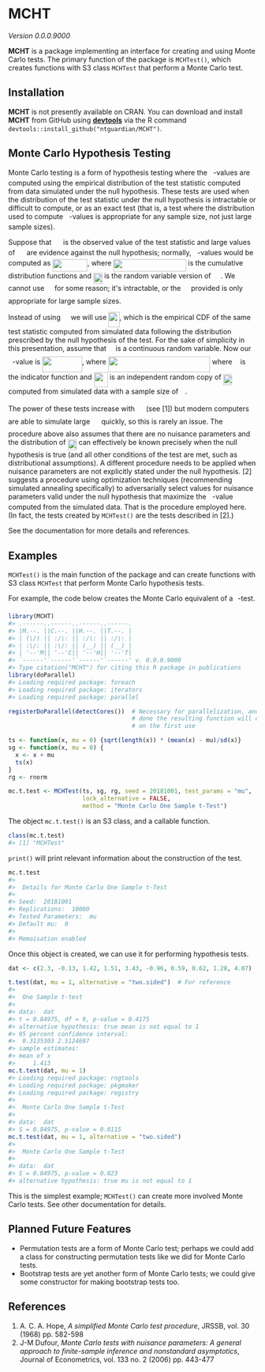 <!-- README.md is generated from README.Rmd. Please edit that file -->



# MCHT

*Version 0.0.0.9000*

**MCHT** is a package implementing an interface for creating and using Monte
Carlo tests. The primary function of the package is `MCHTest()`, which creates
functions with S3 class `MCHTest` that perform a Monte Carlo test.

## Installation

**MCHT** is not presently available on CRAN. You can download and install 
**MCHT** from GitHub using [**devtools**](https://github.com/r-lib/devtools) via
the R command `devtools::install_github("ntguardian/MCHT")`.

## Monte Carlo Hypothesis Testing

Monte Carlo testing is a form of hypothesis testing where the <img src="svgs/2ec6e630f199f589a2402fdf3e0289d5.svg" align=middle width=8.270567249999992pt height=14.15524440000002pt/>-values are
computed using the empirical distribution of the test statistic computed from
data simulated under the null hypothesis. These tests are used when the
distribution of the test statistic under the null hypothesis is intractable or
difficult to compute, or as an exact test (that is, a test where the
distribution used to compute <img src="svgs/2ec6e630f199f589a2402fdf3e0289d5.svg" align=middle width=8.270567249999992pt height=14.15524440000002pt/>-values is appropriate for any sample size, not
just large sample sizes).

Suppose that <img src="svgs/aabe1517ce1102595512b736cbf264bb.svg" align=middle width=15.831502499999988pt height=14.15524440000002pt/> is the observed value of the test statistic and large values
of <img src="svgs/aabe1517ce1102595512b736cbf264bb.svg" align=middle width=15.831502499999988pt height=14.15524440000002pt/> are evidence against the null hypothesis; normally, <img src="svgs/2ec6e630f199f589a2402fdf3e0289d5.svg" align=middle width=8.270567249999992pt height=14.15524440000002pt/>-values would be
computed as <img src="svgs/94e4cf2543ecdf13ca181360434546e6.svg" align=middle width=70.60317329999998pt height=24.65753399999998pt/>, where <img src="svgs/1ef429296c00d0d4dc9914bfb2f6ec6f.svg" align=middle width=147.44866949999997pt height=24.65753399999998pt/> is the cumulative
distribution functions and <img src="svgs/49aebd2501b0bf3a5225ca26ba123672.svg" align=middle width=18.205948199999987pt height=22.465723500000017pt/> is the random variable version of <img src="svgs/aabe1517ce1102595512b736cbf264bb.svg" align=middle width=15.831502499999988pt height=14.15524440000002pt/>. We
cannot use <img src="svgs/b8bc815b5e9d5177af01fd4d3d3c2f10.svg" align=middle width=12.85392569999999pt height=22.465723500000017pt/> for some reason; it's intractable, or the <img src="svgs/b8bc815b5e9d5177af01fd4d3d3c2f10.svg" align=middle width=12.85392569999999pt height=22.465723500000017pt/> provided is only
appropriate for large sample sizes.

Instead of using <img src="svgs/b8bc815b5e9d5177af01fd4d3d3c2f10.svg" align=middle width=12.85392569999999pt height=22.465723500000017pt/> we will use <img src="svgs/15c3c9c70eb47be5a6e886765530f5d7.svg" align=middle width=22.21695959999999pt height=31.141535699999984pt/>, which is the empirical CDF of
the same test statistic computed from simulated data following the distribution
prescribed by the null hypothesis of the test. For the sake of simplicity in
this presentation, assume that <img src="svgs/e257acd1ccbe7fcb654708f1a866bfe9.svg" align=middle width=11.027402099999989pt height=22.465723500000017pt/> is a continuous random variable. Now our
<img src="svgs/2ec6e630f199f589a2402fdf3e0289d5.svg" align=middle width=8.270567249999992pt height=14.15524440000002pt/>-value is <img src="svgs/422c7ea56f597c35a6c675a532225eb9.svg" align=middle width=80.78808375pt height=31.141535699999984pt/>, where <img src="svgs/fa268ea8502a266665526053011ee08d.svg" align=middle width=206.580495pt height=32.19743999999999pt/> where <img src="svgs/21fd4e8eecd6bdf1a4d3d6bd1fb8d733.svg" align=middle width=8.484300000000001pt height=22.381919999999983pt/> is the indicator function and
<img src="svgs/bc3c694d37b92361e3102381d7c007e6.svg" align=middle width=28.21459079999999pt height=30.267491100000004pt/> is an independent random copy of <img src="svgs/49aebd2501b0bf3a5225ca26ba123672.svg" align=middle width=18.205948199999987pt height=22.465723500000017pt/> computed from simulated
data with a sample size of <img src="svgs/55a049b8f161ae7cfeb0197d75aff967.svg" align=middle width=9.86687624999999pt height=14.15524440000002pt/>.

The power of these tests increase with <img src="svgs/f9c4988898e7f532b9f826a75014ed3c.svg" align=middle width=14.99998994999999pt height=22.465723500000017pt/> (see [1]) but modern computers are
able to simulate large <img src="svgs/f9c4988898e7f532b9f826a75014ed3c.svg" align=middle width=14.99998994999999pt height=22.465723500000017pt/> quickly, so this is rarely an issue. The procedure
above also assumes that there are no nuisance parameters and the distribution of
<img src="svgs/49aebd2501b0bf3a5225ca26ba123672.svg" align=middle width=18.205948199999987pt height=22.465723500000017pt/> can effectively be known precisely when the null hypothesis is true (and
all other conditions of the test are met, such as distributional assumptions). A
different procedure needs to be applied when nuisance parameters are not
explicitly stated under the null hypothesis. [2] suggests a procedure using
optimization techniques (recommending simulated annealing specifically) to
adversarially select values for nuisance parameters valid under the null
hypothesis that maximize the <img src="svgs/2ec6e630f199f589a2402fdf3e0289d5.svg" align=middle width=8.270567249999992pt height=14.15524440000002pt/>-value computed from the simulated data. That is
the procedure employed here. (In fact, the tests created by `MCHTest()` are the
tests described in [2].)

See the documentation for more details and references.

## Examples

`MCHTest()` is the main function of the package and can create functions with S3
class `MCHTest` that perform Monte Carlo hypothesis tests.

For example, the code below creates the Monte Carlo equivalent of a <img src="svgs/4f4f4e395762a3af4575de74c019ebb5.svg" align=middle width=5.936097749999991pt height=20.221802699999984pt/>-test.


```r
library(MCHT)
#> .------..------..------..------.
#> |M.--. ||C.--. ||H.--. ||T.--. |
#> | (\/) || :/\: || :/\: || :/\: |
#> | :\/: || :\/: || (__) || (__) |
#> | '--'M|| '--'C|| '--'H|| '--'T|
#> `------'`------'`------'`------' v. 0.0.0.9000
#> Type citation("MCHT") for citing this R package in publications
library(doParallel)
#> Loading required package: foreach
#> Loading required package: iterators
#> Loading required package: parallel

registerDoParallel(detectCores())  # Necessary for parallelization, and if not
                                   # done the resulting function will complain
                                   # on the first use

ts <- function(x, mu = 0) {sqrt(length(x)) * (mean(x) - mu)/sd(x)}
sg <- function(x, mu = 0) {
  x <- x + mu
  ts(x)
}
rg <- rnorm

mc.t.test <- MCHTest(ts, sg, rg, seed = 20181001, test_params = "mu", 
                     lock_alternative = FALSE,
                     method = "Monte Carlo One Sample t-Test")
```

The object `mc.t.test()` is an S3 class, and a callable function.


```r
class(mc.t.test)
#> [1] "MCHTest"
```

`print()` will print relevant information about the construction of the test.


```r
mc.t.test
#> 
#> 	Details for Monte Carlo One Sample t-Test
#> 
#> Seed:  20181001 
#> Replications:  10000 
#> Tested Parameters:  mu 
#> Default mu:  0 
#> 
#> Memoisation enabled
```

Once this object is created, we can use it for performing hypothesis tests.


```r
dat <- c(2.3, -0.13, 1.42, 1.51, 3.43, -0.96, 0.59, 0.62, 1.28, 4.07)

t.test(dat, mu = 1, alternative = "two.sided")  # For reference
#> 
#> 	One Sample t-test
#> 
#> data:  dat
#> t = 0.84975, df = 9, p-value = 0.4175
#> alternative hypothesis: true mean is not equal to 1
#> 95 percent confidence interval:
#>  0.3135303 2.5124697
#> sample estimates:
#> mean of x 
#>     1.413
mc.t.test(dat, mu = 1)
#> Loading required package: rngtools
#> Loading required package: pkgmaker
#> Loading required package: registry
#> 
#> 	Monte Carlo One Sample t-Test
#> 
#> data:  dat
#> S = 0.84975, p-value = 0.0115
mc.t.test(dat, mu = 1, alternative = "two.sided")
#> 
#> 	Monte Carlo One Sample t-Test
#> 
#> data:  dat
#> S = 0.84975, p-value = 0.023
#> alternative hypothesis: true mu is not equal to 1
```

This is the simplest example; `MCHTest()` can create more involved Monte Carlo
tests. See other documentation for details.

## Planned Future Features

* Permutation tests are a form of Monte Carlo test; perhaps we could add a class
  for constructing permutation tests like we did for Monte Carlo tests.
* Bootstrap tests are yet another form of Monte Carlo tests; we could give some
  constructor for making bootstrap tests too.

## References

1. A. C. A. Hope, *A simplified Monte Carlo test procedure*, JRSSB, vol. 30
   (1968) pp. 582-598
2. J-M Dufour, *Monte Carlo tests with nuisance parameters: A general approach
   to finite-sample inference and nonstandard asymptotics*, Journal of
   Econometrics, vol. 133 no. 2 (2006) pp. 443-477
